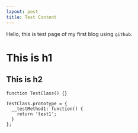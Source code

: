 ```yaml
---
layout: post
title: Test Content
---
```


Hello, this is test page of my first blog using `github`.

# This is h1
## This is h2

    function TestClass() {}
    
    TestClass.prototype = {
      __testMethod1: function() {
        return 'test1';
      }
    };
